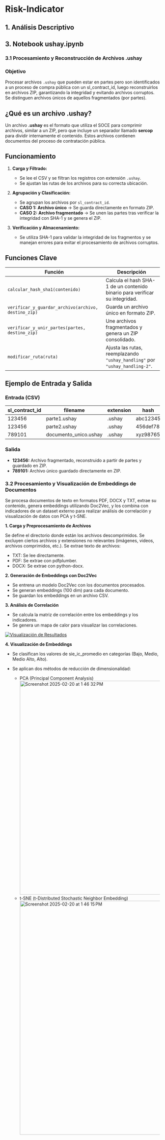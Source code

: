 # Risk-Indicator
## 1. Análisis Descriptivo
## 3. Notebook ushay.ipynb
### 3.1 Procesamiento y Reconstrucción de Archivos .ushay
### Objetivo
Procesar archivos `.ushay` que pueden estar en partes pero son identificados a un proceso de compra pública con un sl_contract_id, luego reconstruirlos en archivos ZIP, garantizando la integridad y evitando archivos corruptos. Se distinguen archivos únicos de aquellos fragmentados (por partes).

## ¿Qué es un archivo .ushay?
Un archivo **.ushay** es el formato que utiliza el SOCE para comprimir archivos, similar a un ZIP, pero que incluye un separador llamado **sercop** para dividir internamente el contenido. Estos archivos contienen documentos del proceso de contratación pública.

## Funcionamiento
1. **Carga y Filtrado:**  
   - Se lee el CSV y se filtran los registros con extensión `.ushay`.  
   - Se ajustan las rutas de los archivos para su correcta ubicación.

2. **Agrupación y Clasificación:**  
   - Se agrupan los archivos por `sl_contract_id`.  
   - **CASO 1:** **Archivo único** -> Se guarda directamente en formato ZIP.  
   - **CASO 2:** **Archivo fragmentado** -> Se unen las partes tras verificar la integridad con SHA-1 y se genera el ZIP.

3. **Verificación y Almacenamiento:**  
   - Se utiliza SHA-1 para validar la integridad de los fragmentos y se manejan errores para evitar el procesamiento de archivos corruptos.

## Funciones Clave

| Función                                           | Descripción                                                                 |
|---------------------------------------------------|-----------------------------------------------------------------------------|
| `calcular_hash_sha1(contenido)`                   | Calcula el hash SHA-1 de un contenido binario para verificar su integridad. |
| `verificar_y_guardar_archivo(archivo, destino_zip)` | Guarda un archivo único en formato ZIP.                                    |
| `verificar_y_unir_partes(partes, destino_zip)`    | Une archivos fragmentados y genera un ZIP consolidado.                     |
| `modificar_ruta(ruta)`                            | Ajusta las rutas, reemplazando `"ushay_handling"` por `"ushay_handling-2"`.   |

## Ejemplo de Entrada y Salida

### Entrada (CSV)
| sl_contract_id | filename              | extension | hash     | file_path           |
|----------------|-----------------------|-----------|----------|---------------------|
| 123456         | parte1.ushay        | .ushay   | abc12345 | /ruta/parte1.ushay  |
| 123456         | parte2.ushay        | .ushay   | 456def78 | /ruta/parte2.ushay  |
| 789101         | documento_unico.ushay | .ushay   | xyz98765 | /ruta/unico.ushay   |

### Salida
- **123456:** Archivo fragmentado, reconstruido a partir de partes y guardado en ZIP.  
- **789101:** Archivo único guardado directamente en ZIP.
### 3.2 Procesamiento y Visualización de Embeddings de Documentos

Se procesa documentos de texto en formatos PDF, DOCX y TXT, extrae su contenido, genera embeddings utilizando Doc2Vec, y los combina con indicadores de un dataset externo para realizar análisis de correlación y visualización de datos con PCA y t-SNE.

**1. Carga y Preprocesamiento de Archivos**

Se define el directorio donde están los archivos descomprimidos.
Se excluyen ciertos archivos y extensiones no relevantes (imágenes, videos, archivos comprimidos, etc.).
Se extrae texto de archivos:

- TXT: Se lee directamente.
- PDF: Se extrae con pdfplumber.
- DOCX: Se extrae con python-docx.

**2. Generación de Embeddings con Doc2Vec**

- Se entrena un modelo Doc2Vec con los documentos procesados.
- Se generan embeddings (100 dim) para cada documento.
- Se guardan los embeddings en un archivo CSV.

**3. Análisis de Correlación**

- Se calcula la matriz de correlación entre los embeddings y los indicadores.
- Se genera un mapa de calor para visualizar las correlaciones.
  
[![Visualización de Resultados](https://github.com/user-attachments/assets/f9f5bd5c-3162-4b8d-9bce-2902d20ab4ab)](https://github.com/user-attachments/assets/f9f5bd5c-3162-4b8d-9bce-2902d20ab4ab)

**4. Visualización de Embeddings**

- Se clasifican los valores de sie_ic_promedio en categorías (Bajo, Medio, Medio Alto, Alto).
- Se aplican dos métodos de reducción de dimensionalidad:

   - PCA (Principal Component Analysis)
     <img width="693" alt="Screenshot 2025-02-20 at 1 46 32 PM" src="https://github.com/user-attachments/assets/9e81eb0b-83d3-4e2d-beed-4dba3d76b282" />
   - t-SNE (t-Distributed Stochastic Neighbor Embedding)
      <img width="758" alt="Screenshot 2025-02-20 at 1 46 15 PM" src="https://github.com/user-attachments/assets/65207e79-ce12-4cd1-bca7-1f83248e694b" />


